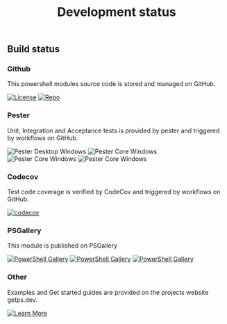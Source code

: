 ﻿---
id: devstatus
title: Development status
---

## Build status

### Github

This powershell modules source code is stored and managed on GitHub.

[![License](https://img.shields.io/github/license/hanpq/PS.Tools.WinUtility)](https://github.com/hanpq/PS.Tools.WinUtility/blob/main/LICENSE)
[![Repo](https://img.shields.io/badge/repo-PS.Tools.WinUtility-success?logo=github)](https://github.com/hanpq/PS.Tools.WinUtility)

### Pester

Unit, Integration and Acceptance tests is provided by pester and triggered by workflows on GitHub.

![Pester Desktop Windows](https://github.com/hanpq/PS.Tools.WinUtility/workflows/Pester%20Desktop%20Windows/badge.svg?branch=main)
![Pester Core Windows](https://github.com/hanpq/PS.Tools.WinUtility/workflows/Pester%20Core%20Windows/badge.svg?branch=main)
![Pester Core Windows](https://github.com/hanpq/PS.Tools.WinUtility/workflows/Pester%20Core%20MacOS/badge.svg?branch=main)
![Pester Core Windows](https://github.com/hanpq/PS.Tools.WinUtility/workflows/Pester%20Core%20Linux/badge.svg?branch=main)

### Codecov

Test code coverage is verified by CodeCov and triggered by workflows on GitHub.

[![codecov](https://codecov.io/gh/hanpq/PS.Tools.WinUtility/branch/main/graph/badge.svg)](https://codecov.io/gh/hanpq/PS.Tools.WinUtility)

### PSGallery

This module is published on PSGallery

[![PowerShell Gallery](https://img.shields.io/powershellgallery/v/PS.Tools.WinUtility?label=PSGallery)](https://www.powershellgallery.com/packages/PS.Tools.WinUtility)
[![PowerShell Gallery](https://img.shields.io/powershellgallery/dt/PS.Tools.WinUtility?label=PSGallery%20downloads)](https://www.powershellgallery.com/packages/PS.Tools.WinUtility)
[![PowerShell Gallery](https://img.shields.io/powershellgallery/p/PS.Tools.WinUtility)](https://www.powershellgallery.com/packages/PS.Tools.WinUtility)

### Other

Examples and Get started guides are provided on the projects website getps.dev.

[![Learn More](https://img.shields.io/badge/Learn%20More-PS.Tools.WinUtility-success)](https://getps.dev/modules/PS.Tools.WinUtility/quickstart)
